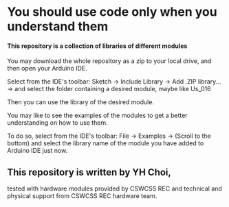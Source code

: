 # You should use code only when you understand them

#### This repository is a collection of libraries of different modules

You may download the whole repository as a zip to your local drive, and then open your Arduino IDE.

Select from the IDE's toolbar: Sketch -> Include Library -> Add .ZIP library... -> and select the folder containing a desired module, maybe like Us_016

Then you can use the library of the desired module.

You may like to see the examples of the modules to get a better understanding on how to use them.

To do so, select from the IDE's toolbar: File -> Examples -> (Scroll to the bottom) and select the library name of the module you have added to Arduino IDE just now.

## This repository is written by YH Choi,
tested with hardware modules provided by CSWCSS REC
and technical and physical support from CSWCSS REC hardware team.